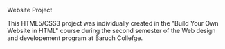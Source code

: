 Website Project

This HTML5/CSS3 project was individually created in the "Build Your Own Website in HTML" course during the second semester of the Web design and developement program at Baruch Collefge.
